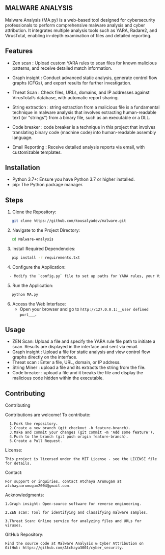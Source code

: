
## MALWARE  ANALYSIS

Malware Analysis (MA.py) is a web-based tool designed for cybersecurity professionals to perform comprehensive malware analysis and cyber attribution. It integrates multiple analysis tools such as YARA, Radare2, and VirusTotal, enabling in-depth examination of files and detailed reporting.
## Features

- Zen scan : Upload custom YARA rules to scan files for known malicious patterns, and receive detailed match information.
- Graph insight : Conduct advanced static analysis, generate control flow graphs (CFGs), and export results for further investigation.
- Threat Scan : Check files, URLs, domains, and IP addresses against VirusTotal’s database, with automatic report sharing.
-  String extraction : string extraction from a malicious file is a fundamental technique in malware analysis that involves extracting human-readable text (or "strings") from a binary file, such as an executable or a DLL. 

- Code breaker : code breaker is a technique in this project that involves translating binary code (machine code) into human-readable assembly language. 

- Email Reporting : Receive detailed analysis reports via email, with customizable templates.


## Installation
  - Python 3.7+: Ensure you have Python 3.7 or higher installed.
- pip: The Python package manager.


    
## Steps

   
  1. Clone the Repository:
   ```bash
      git clone https://github.com/kousalyadev/malware.git
   ```
  2. Navigate to the Project Directory:
   ```bash
      cd Malware-Analysis
   ```
  3. Install Required Dependencies:
   ```bash
      pip install -r requirements.txt
   ```
  4. Configure the Application:
  ```bash 
    - Modify the `config.py` file to set up paths for YARA rules, your VirusTotal API key, and email settings.
  ``` 

  5. Run the Application:
   ```bash
      python MA.py
   ```
  6. Access the Web Interface:
       - Open your browser and go to `http://127.0.0.1:__user defined port___`.

## Usage

- ZEN Scan: Upload a file and specify the YARA rule file path to initiate a scan. Results are displayed in the interface and sent via email.
- Graph insight : Upload a file for static analysis and view control flow graphs directly on the interface.
- Threat scan : Enter a file, URL, domain, or IP address.
- String Miner : upload a file and its extracts the string from the file.
- Code breaker : upload a file and it breaks the file and display the malicious code hidden within the executable.


## Contributing

Contributing

Contributions are welcome! To contribute:

      1.Fork the repository.
      2.Create a new branch (git checkout -b feature-branch).
      3.Make and commit your changes (git commit -m 'Add some feature').
      4.Push to the branch (git push origin feature-branch).
      5.Create a Pull Request.


License:

    This project is licensed under the MIT License - see the LICENSE file for details.

Contact:

    For support or inquiries, contact Atchaya Arumugam at atchayaarumugam2004@gmail.com.

Acknowledgments:

    1.Graph insight: Open-source software for reverse engineering.

    2.ZEN scan: Tool for identifying and classifying malware samples.

    3.Threat Scan: Online service for analyzing files and URLs for viruses.


GitHub Repository:
       
    Find the source code at Malware Analysis & Cyber Attribution on GitHub: https://github.com/Atchaya3001/cyber_security.


